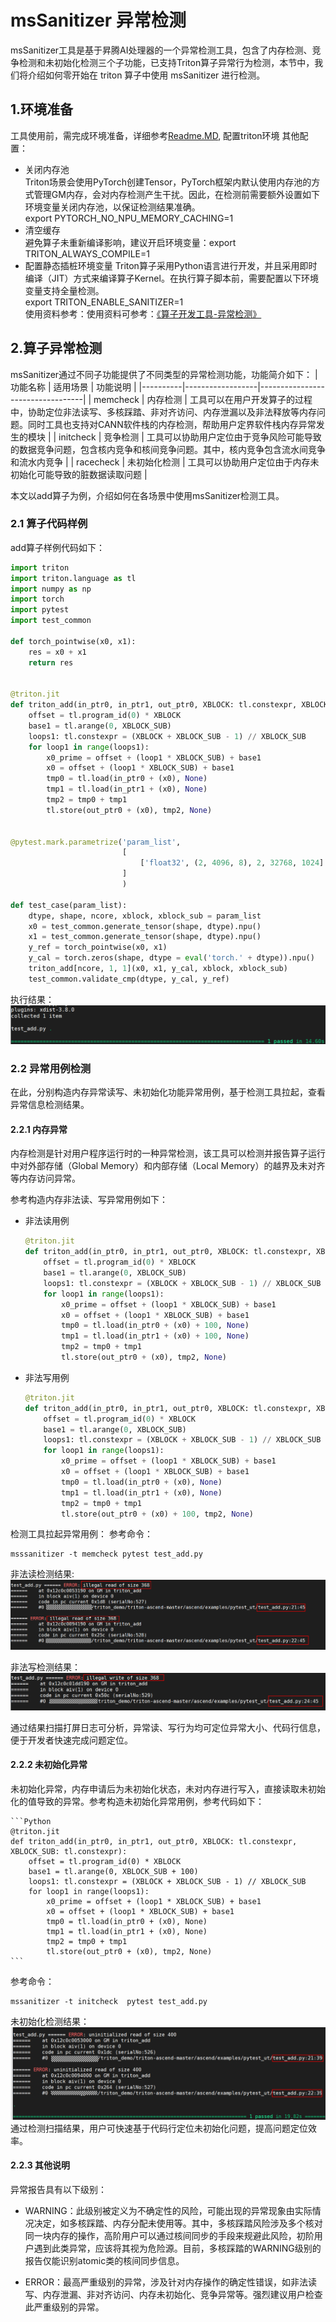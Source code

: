 # msSanitizer 异常检测

msSanitizer工具是基于昇腾AI处理器的一个异常检测工具，包含了内存检测、竞争检测和未初始化检测三个子功能，已支持Triton算子异常行为检测，本节中，我们将介绍如何零开始在 triton 算子中使用 msSanitizer 进行检测。

## 1.环境准备

工具使用前，需完成环境准备，详细参考[Readme.MD](../getting-started/installation.md), 配置triton环境
其他配置：
  - 关闭内存池  
    Triton场景会使用PyTorch创建Tensor，PyTorch框架内默认使用内存池的方式管理GM内存，会对内存检测产生干扰。因此，在检测前需要额外设置如下环境变量关闭内存池，以保证检测结果准确。  
    export PYTORCH_NO_NPU_MEMORY_CACHING=1
  - 清空缓存  
    避免算子未重新编译影响，建议开启环境变量：export TRITON_ALWAYS_COMPILE=1
  - 配置静态插桩环境变量
    Triton算子采用Python语言进行开发，并且采用即时编译（JIT）方式来编译算子Kernel。在执行算子脚本前，需要配置以下环境变量支持全量检测。  
    export TRITON_ENABLE_SANITIZER=1  
使用资料参考：使用资料可参考：[《算子开发工具-异常检测》](https://www.hiascend.com/document/detail/zh/mindstudio/80RC1/ODtools/Operatordevelopmenttools/atlasopdev_16_0039.html)


## 2.算子异常检测
    
msSanitizer通过不同子功能提供了不同类型的异常检测功能，功能简介如下：
| 功能名称 | 适用场景       | 功能说明                      |
|----------|------------------|----------------------------------|
| memcheck   | 内存检测   | 工具可以在用户开发算子的过程中，协助定位非法读写、多核踩踏、非对齐访问、内存泄漏以及非法释放等内存问题。同时工具也支持对CANN软件栈的内存检测，帮助用户定界软件栈内存异常发生的模块  |
| initcheck  | 竞争检测 | 工具可以协助用户定位由于竞争风险可能导致的数据竞争问题，包含核内竞争和核间竞争问题。其中，核内竞争包含流水间竞争和流水内竞争 |
| racecheck  | 未初始化检测 | 工具可以协助用户定位由于内存未初始化可能导致的脏数据读取问题 |

本文以add算子为例，介绍如何在各场景中使用msSanitizer检测工具。

### 2.1 算子代码样例

add算子样例代码如下：
```Python
import triton
import triton.language as tl
import numpy as np
import torch
import pytest
import test_common

def torch_pointwise(x0, x1):
    res = x0 + x1
    return res


@triton.jit
def triton_add(in_ptr0, in_ptr1, out_ptr0, XBLOCK: tl.constexpr, XBLOCK_SUB: tl.constexpr):
    offset = tl.program_id(0) * XBLOCK
    base1 = tl.arange(0, XBLOCK_SUB)
    loops1: tl.constexpr = (XBLOCK + XBLOCK_SUB - 1) // XBLOCK_SUB
    for loop1 in range(loops1):
        x0_prime = offset + (loop1 * XBLOCK_SUB) + base1
        x0 = offset + (loop1 * XBLOCK_SUB) + base1
        tmp0 = tl.load(in_ptr0 + (x0), None)
        tmp1 = tl.load(in_ptr1 + (x0), None)
        tmp2 = tmp0 + tmp1
        tl.store(out_ptr0 + (x0), tmp2, None)


@pytest.mark.parametrize('param_list',
                         [
                             ['float32', (2, 4096, 8), 2, 32768, 1024]
                         ]
                         )

def test_case(param_list):
    dtype, shape, ncore, xblock, xblock_sub = param_list
    x0 = test_common.generate_tensor(shape, dtype).npu()
    x1 = test_common.generate_tensor(shape, dtype).npu()
    y_ref = torch_pointwise(x0, x1)
    y_cal = torch.zeros(shape, dtype = eval('torch.' + dtype)).npu()
    triton_add[ncore, 1, 1](x0, x1, y_cal, xblock, xblock_sub)
    test_common.validate_cmp(dtype, y_cal, y_ref)
```


执行结果：
![](./picture/mssanitizer/test_add_success.PNG "Add算子正常执行结果")

### 2.2 异常用例检测
在此，分别构造内存异常读写、未初始化功能异常用例，基于检测工具拉起，查看异常信息检测结果。

#### 2.2.1 内存异常

内存检测是针对用户程序运行时的一种异常检测，该工具可以检测并报告算子运行中对外部存储（Global Memory）和内部存储（Local Memory）的越界及未对齐等内存访问异常。


参考构造内存非法读、写异常用例如下：
  - 非法读用例
    ```Python
    @triton.jit
    def triton_add(in_ptr0, in_ptr1, out_ptr0, XBLOCK: tl.constexpr, XBLOCK_SUB: tl.constexpr):
        offset = tl.program_id(0) * XBLOCK
        base1 = tl.arange(0, XBLOCK_SUB)
        loops1: tl.constexpr = (XBLOCK + XBLOCK_SUB - 1) // XBLOCK_SUB
        for loop1 in range(loops1):
            x0_prime = offset + (loop1 * XBLOCK_SUB) + base1
            x0 = offset + (loop1 * XBLOCK_SUB) + base1
            tmp0 = tl.load(in_ptr0 + (x0) + 100, None)
            tmp1 = tl.load(in_ptr1 + (x0) + 100, None)
            tmp2 = tmp0 + tmp1
            tl.store(out_ptr0 + (x0), tmp2, None)
    
    ```
  - 非法写用例
    ```Python
    @triton.jit
    def triton_add(in_ptr0, in_ptr1, out_ptr0, XBLOCK: tl.constexpr, XBLOCK_SUB: tl.constexpr):
        offset = tl.program_id(0) * XBLOCK
        base1 = tl.arange(0, XBLOCK_SUB)
        loops1: tl.constexpr = (XBLOCK + XBLOCK_SUB - 1) // XBLOCK_SUB
        for loop1 in range(loops1):
            x0_prime = offset + (loop1 * XBLOCK_SUB) + base1
            x0 = offset + (loop1 * XBLOCK_SUB) + base1
            tmp0 = tl.load(in_ptr0 + (x0), None)
            tmp1 = tl.load(in_ptr1 + (x0), None)
            tmp2 = tmp0 + tmp1
            tl.store(out_ptr0 + (x0) + 100, tmp2, None)
    
    ```

检测工具拉起异常用例：
参考命令：
```
msssanitizer -t memcheck pytest test_add.py
```

非法读检测结果:
![](./picture/mssanitizer/test_add_illegal_read.PNG " Add算子非法读检测结果")

非法写检测结果：
![](./picture/mssanitizer/test_add_illegal_write.PNG "Add算子非法写检测结果")  

通过结果扫描打屏日志可分析，异常读、写行为均可定位异常大小、代码行信息，便于开发者快速完成问题定位。

#### 2.2.2 未初始化异常

未初始化异常，内存申请后为未初始化状态，未对内存进行写入，直接读取未初始化的值导致的异常。参考构造未初始化异常用例，参考代码如下：
    
    ```Python
    @triton.jit
    def triton_add(in_ptr0, in_ptr1, out_ptr0, XBLOCK: tl.constexpr, XBLOCK_SUB: tl.constexpr):
        offset = tl.program_id(0) * XBLOCK
        base1 = tl.arange(0, XBLOCK_SUB + 100)
        loops1: tl.constexpr = (XBLOCK + XBLOCK_SUB - 1) // XBLOCK_SUB
        for loop1 in range(loops1):
            x0_prime = offset + (loop1 * XBLOCK_SUB) + base1
            x0 = offset + (loop1 * XBLOCK_SUB) + base1
            tmp0 = tl.load(in_ptr0 + (x0), None)
            tmp1 = tl.load(in_ptr1 + (x0), None)
            tmp2 = tmp0 + tmp1
            tl.store(out_ptr0 + (x0), tmp2, None)
    ```
参考命令：
```
mssanitizer -t initcheck  pytest test_add.py
``` 

未初始化检测结果：
![](./picture/mssanitizer/test_add_uninitialized_read.PNG "Add算子未初始化异常检测结果")
通过检测扫描结果，用户可快速基于代码行定位未初始化问题，提高问题定位效率。

#### 2.2.3 其他说明

异常报告具有以下级别：
 - WARNING：此级别被定义为不确定性的风险，可能出现的异常现象由实际情况决定，如多核踩踏、内存分配未使用等。其中，多核踩踏风险涉及多个核对同一块内存的操作，高阶用户可以通过核间同步的手段来规避此风险，初阶用户遇到此类异常，应该将其视为危险源。目前，多核踩踏的WARNING级别的报告仅能识别atomic类的核间同步信息。

 - ERROR：最高严重级别的异常，涉及针对内存操作的确定性错误，如非法读写、内存泄漏、非对齐访问、内存未初始化、竞争异常等。强烈建议用户检查此严重级别的异常。